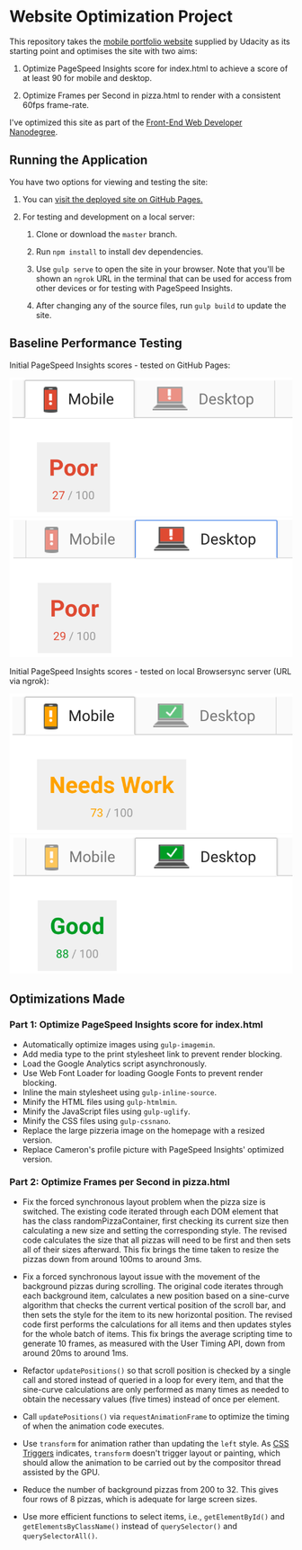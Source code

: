 # Website Optimization Project

This repository takes the [mobile portfolio website](https://github.com/udacity/frontend-nanodegree-mobile-portfolio)
supplied by Udacity as its starting point and optimises the site with two aims:

1. Optimize PageSpeed Insights score for index.html to achieve a score of at
least 90 for mobile and desktop.

1. Optimize Frames per Second in pizza.html to render with a consistent 60fps
frame-rate.

I've optimized this site as part of the [Front-End Web Developer Nanodegree](https://www.udacity.com/course/front-end-web-developer-nanodegree--nd001).

## Running the Application

You have two options for viewing and testing the site:

1. You can [visit the deployed site on GitHub Pages.](https://tobiasziegler.github.io/fend-p6-website-optimization/)

1. For testing and development on a local server:

	1. Clone or download the `master` branch.

	1. Run `npm install` to install dev dependencies.

	1. Use `gulp serve` to open the site in your browser. Note that you'll be
	shown an `ngrok` URL in the terminal that can be used for access from other
	devices or for testing with PageSpeed Insights.

	1. After changing any of the source files, run `gulp build` to update the
	site.

## Baseline Performance Testing

Initial PageSpeed Insights scores - tested on GitHub Pages:

![Mobile PageSpeed: Poor 27/100](img/psi-mobile-gh-pages.png)
![Desktop PageSpeed: Poor 29/100](img/psi-desktop-gh-pages.png)

Initial PageSpeed Insights scores - tested on local Browsersync server (URL via ngrok):

![Mobile PageSpeed: Needs Work 73/100](img/psi-mobile-ngrok.png)
![Desktop PageSpeed: Good 88/100](img/psi-desktop-ngrok.png)

## Optimizations Made

### Part 1: Optimize PageSpeed Insights score for index.html

- Automatically optimize images using `gulp-imagemin`.
- Add media type to the print stylesheet link to prevent render blocking.
- Load the Google Analytics script asynchronously.
- Use Web Font Loader for loading Google Fonts to prevent render blocking.
- Inline the main stylesheet using `gulp-inline-source`.
- Minify the HTML files using `gulp-htmlmin`.
- Minify the JavaScript files using `gulp-uglify`.
- Minify the CSS files using `gulp-cssnano`.
- Replace the large pizzeria image on the homepage with a resized version.
- Replace Cameron's profile picture with PageSpeed Insights' optimized version.

### Part 2: Optimize Frames per Second in pizza.html

- Fix the forced synchronous layout problem when the pizza size is switched.
The existing code iterated through each DOM element that has the class
randomPizzaContainer, first checking its current size then calculating a new
size and setting the corresponding style. The revised code calculates the size
that all pizzas will need to be first and then sets all of their sizes
afterward. This fix brings the time taken to resize the pizzas down from around
100ms to around 3ms.

- Fix a forced synchronous layout issue with the movement of the background
pizzas during scrolling. The original code iterates through each background
item, calculates a new position based on a sine-curve algorithm that checks
the current vertical position of the scroll bar, and then sets the style for
the item to its new horizontal position. The revised code first performs the
calculations for all items and then updates styles for the whole batch of items.
This fix brings the average scripting time to generate 10 frames, as measured
with the User Timing API, down from around 20ms to around 1ms.

- Refactor `updatePositions()` so that scroll position is checked by a single
call and stored instead of queried in a loop for every item, and that the
sine-curve calculations are only performed as many times as needed to obtain
the necessary values (five times) instead of once per element.

- Call `updatePositions()` via `requestAnimationFrame` to optimize the timing
of when the animation code executes.

- Use `transform` for animation rather than updating the `left` style. As
[CSS Triggers](https://csstriggers.com/) indicates, `transform` doesn't trigger
layout or painting, which should allow the animation to be carried out by the
compositor thread assisted by the GPU.

- Reduce the number of background pizzas from 200 to 32. This gives four rows of
8 pizzas, which is adequate for large screen sizes.

- Use more efficient functions to select items, i.e., `getElementById()` and
`getElementsByClassName()` instead of `querySelector()` and
`querySelectorAll()`.
